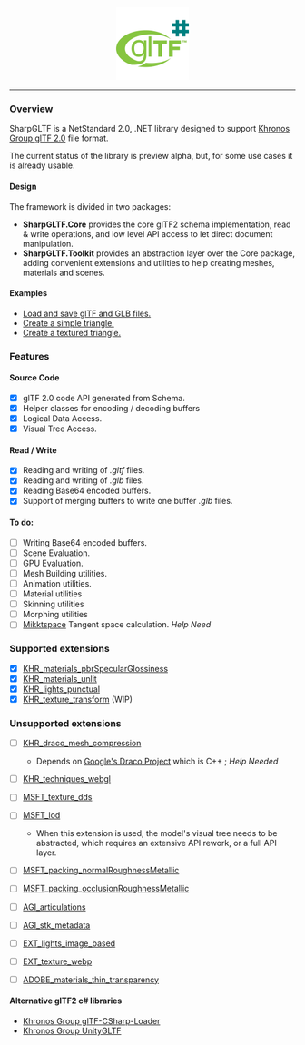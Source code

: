 <p align="center">
<img src="build/Icons/glTF2Sharp.png" height=128 />
</p>

---

### Overview

SharpGLTF is a NetStandard 2.0, .NET library designed to support
[Khronos Group glTF 2.0](https://github.com/KhronosGroup/glTF) file format.

The current status of the library is preview alpha, but, for some use cases it is already usable.

#### Design

The framework is divided in two packages:

- __SharpGLTF.Core__ provides the core glTF2 schema implementation, read & write operations,
and low level API access to let direct document manipulation.
- __SharpGLTF.Toolkit__ provides an abstraction layer over the Core package, adding convenient
extensions and utilities to help creating meshes, materials and scenes.

#### Examples

- [Load and save glTF and GLB files.](https://github.com/vpenades/SharpGLTF/blob/3dfe005ba7210c8327867127681a2b39aa567412/tests/SharpGLTF.Tests/Schema2/LoadAndSave/LoadSampleTests.cs#L32)
- [Create a simple triangle.](https://github.com/vpenades/SharpGLTF/blob/3dfe005ba7210c8327867127681a2b39aa567412/tests/SharpGLTF.Tests/Schema2/Authoring/BasicSceneCreationTests.cs#L95)
- [Create a textured triangle.](https://github.com/vpenades/SharpGLTF/blob/3dfe005ba7210c8327867127681a2b39aa567412/tests/SharpGLTF.Tests/Schema2/Authoring/BasicSceneCreationTests.cs#L139)

### Features

#### Source Code
- [x] glTF 2.0 code API generated from Schema.
- [x] Helper classes for encoding / decoding buffers
- [x] Logical Data Access.
- [x] Visual Tree Access.

#### Read / Write
- [x] Reading and writing of *.gltf* files.
- [x] Reading and writing of *.glb* files.
- [x] Reading Base64 encoded buffers.
- [x] Support of merging buffers to write one buffer *.glb* files.

#### To do:
- [ ] Writing Base64 encoded buffers.
- [ ] Scene Evaluation.
- [ ] GPU Evaluation.
- [ ] Mesh Building utilities.
- [ ] Animation utilities.
- [ ] Material utilities
- [ ] Skinning utilities
- [ ] Morphing utilities
- [ ] [Mikktspace](https://github.com/tcoppex/ext-mikktspace) Tangent space calculation. *Help Need*

### Supported extensions

- [x] [KHR_materials_pbrSpecularGlossiness](https://github.com/KhronosGroup/glTF/tree/master/extensions/2.0/Khronos/KHR_materials_pbrSpecularGlossiness)
- [x] [KHR_materials_unlit](https://github.com/KhronosGroup/glTF/tree/master/extensions/2.0/Khronos/KHR_materials_unlit)
- [x] [KHR_lights_punctual](https://github.com/KhronosGroup/glTF/tree/master/extensions/2.0/Khronos/KHR_lights_punctual)
- [x] [KHR_texture_transform](https://github.com/KhronosGroup/glTF/tree/master/extensions/2.0/Khronos/KHR_texture_transform) (WIP)

### Unsupported extensions

- [ ] [KHR_draco_mesh_compression](https://github.com/KhronosGroup/glTF/tree/master/extensions/2.0/Khronos/KHR_draco_mesh_compression)
  - Depends on [Google's Draco Project](https://github.com/google/draco) which is C++ ; *Help Needed*

- [ ] [KHR_techniques_webgl](https://github.com/KhronosGroup/glTF/tree/master/extensions/2.0/Khronos/KHR_techniques_webgl)

- [ ] [MSFT_texture_dds](https://github.com/KhronosGroup/glTF/tree/master/extensions/2.0/Vendor/MSFT_texture_dds)
- [ ] [MSFT_lod](https://github.com/KhronosGroup/glTF/tree/master/extensions/2.0/Vendor/MSFT_lod)
  - When this extension is used, the model's visual tree needs to be abstracted, which requires an extensive API rework, or a full API layer.
- [ ] [MSFT_packing_normalRoughnessMetallic](https://github.com/KhronosGroup/glTF/tree/master/extensions/2.0/Vendor/MSFT_packing_normalRoughnessMetallic)
- [ ] [MSFT_packing_occlusionRoughnessMetallic](https://github.com/KhronosGroup/glTF/tree/master/extensions/2.0/Vendor/MSFT_packing_occlusionRoughnessMetallic)
- [ ] [AGI_articulations](https://github.com/KhronosGroup/glTF/tree/master/extensions/2.0/Vendor/AGI_articulations)
- [ ] [AGI_stk_metadata](https://github.com/KhronosGroup/glTF/tree/master/extensions/2.0/Vendor/AGI_stk_metadata)
- [ ] [EXT_lights_image_based](https://github.com/KhronosGroup/glTF/tree/master/extensions/2.0/Vendor/EXT_lights_image_based)
- [ ] [EXT_texture_webp](https://github.com/KhronosGroup/glTF/tree/master/extensions/2.0/Vendor/EXT_texture_webp)
- [ ] [ADOBE_materials_thin_transparency](https://github.com/KhronosGroup/glTF/tree/master/extensions/2.0/Vendor/ADOBE_materials_thin_transparency)

#### Alternative glTF2 c# libraries
- [Khronos Group glTF-CSharp-Loader](https://github.com/KhronosGroup/glTF-CSharp-Loader)
- [Khronos Group UnityGLTF](https://github.com/KhronosGroup/UnityGLTF)
